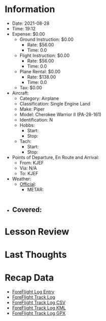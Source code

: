# Information
- Date: 2021-08-28
- Time: 19:12
- Expense: $0.00
	- Ground Instruction: $0.00
		- Rate: $56.00
		- Time: 0.0
	- Flight Instruction: $0.00
		- Rate: $56.00
		- Time: 0.0
	- Plane Rental: $0.00
		- Rate: $138.00
		- Time: 0.0
	- Tax: $0.00
- Aircraft:
	- Category: Airplane
	- Classification: Single Engine Land
	- Make: Piper
	- Model: Cherokee Warrior II (PA-28-161)
	- Identification: N
	- Hobbs: 
		- Start: 
		- Stop: 
	- Tach: 
		- Start: 
		- Stop: 
- Points of Departure, En Route and Arrival:
	- From: KJEF
	- Via: N/A
	- To: KJEF
- Weather:
	- [Official](http://aviationwxchartsarchive.com/product/metar):
		- METAR: 
			```
			```
- Covered:
	- 
# Lesson Review
# Last Thoughts
# Recap Data
- [ForeFlight Log Entry](https://plan.foreflight.com/summary/...)
- [ForeFlight Track Log](https://plan.foreflight.com/s/track/...)
- [ForeFlight Track Log CSV](./supportData/2021-08-28.foreflight.tracklog.csv)
- [ForeFlight Track Log KML](./supportData/2021-08-28.foreflight.tracklog.kml)
- [ForeFlight Track Log GPX](./supportData/2021-08-28.foreflight.tracklog.gpx)
